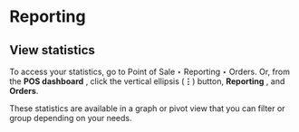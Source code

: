 # Reporting

## View statistics

To access your statistics, go to Point of Sale ‣ Reporting ‣ Orders. Or, from
the **POS dashboard** , click the vertical ellipsis (**⋮**) button,
**Reporting** , and **Orders**.

These statistics are available in a graph or pivot view that you can filter or
group depending on your needs.

